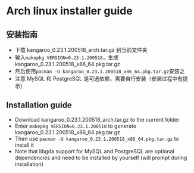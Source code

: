 # Arch linux installer guide
## 安装指南
- 下载 kangaroo_0.23.1.200518_arch.tar.gz 到当前文件夹
- 输入`makepkg VERSION=0.23.1.200518`，生成 kangaroo_0.23.1.200518_x86_64.pkg.tar.gz
- 然后使用`pacman -U kangaroo_0.23.1.200518_x86_64.pkg.tar.gz`安装之
- 注意 MySQL 和 PostgreSQL 是可选依赖，需要自行安装（安装过程中有提示）

## Installation guide
- Download kangaroo_0.23.1.200518_arch.tar.gz to the current folder
- Enter `makepkg VERSION=0.23.1.200518` to generate kangaroo_0.23.1.200518_x86_64.pkg.tar.gz
- Then use `pacman -U kangaroo_0.23.1.200518_x86_64.pkg.tar.gz` to install it
- Note that libgda support for MySQL and PostgreSQL are optional dependencies and need to be installed by yourself (will prompt during installation)

